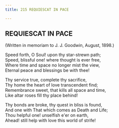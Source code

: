 ```yaml
---
title: 215 REQUIESCAT IN PACE

---
```

  

## REQUIESCAT IN PACE

(Written in memoriam to J. J. Goodwin, August, 1898.)

Speed forth, O Soul! upon thy star-strewn path;  
Speed, blissful one! where thought is ever free,  
Where time and space no longer mist the view,  
Eternal peace and blessings be with thee!

Thy service true, complete thy sacrifice,  
Thy home the heart of love transcendent find;  
Remembrance sweet, that kills all space and time,  
Like altar roses fill thy place behind!

Thy bonds are broke, thy quest in bliss is found,  
And one with That which comes as Death and Life;  
Thou helpful one! unselfish e'er on earth,  
Ahead! still help with love this world of strife!